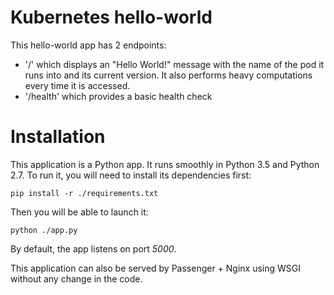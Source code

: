 # Kubernetes hello-world

This hello-world app has 2 endpoints:
- '/' which displays an "Hello World!" message with the name of the pod it runs
    into and its current version. It also performs heavy computations every time it is accessed.
- '/health' which provides a basic health check

# Installation

This application is a Python app. It runs smoothly in Python 3.5 and Python 2.7.
To run it, you will need to install its dependencies first:
```
pip install -r ./requirements.txt
```
Then you will be able to launch it:
```
python ./app.py
```
By default, the app listens on port *5000*.

This application can also be served by Passenger + Nginx using WSGI without any change in the code.
